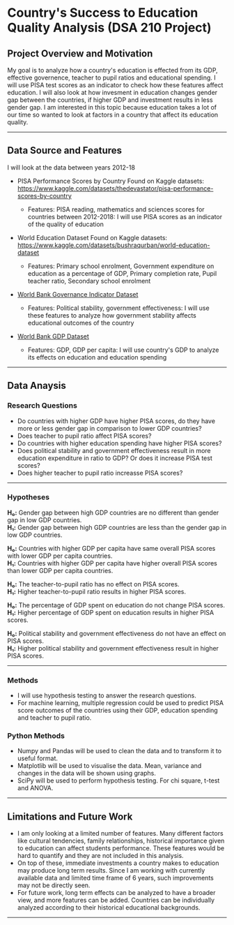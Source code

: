 # Country's Success to Education Quality Analysis (DSA 210 Project)

## Project Overview and Motivation
My goal is to analyze how a country's education is effected from its GDP, effective governence, teacher to pupil ratios and educational spending. I will use PISA test scores as an indicator to check how these features affect education. I will also look at how invesment in education changes gender gap between the countries, if higher GDP and investment results in less gender gap. I am interested in this topic because education takes a lot of our time so wanted to look at factors in a country that affect its education quality.

---
## Data Source and Features 

I will look at the data between years 2012-18
- PISA Performance Scores by Country
Found on Kaggle datasets: https://www.kaggle.com/datasets/thedevastator/pisa-performance-scores-by-country
  * Features: PISA reading, mathematics and sciences scores for countries between 2012-2018: I will use PISA scores as an indicator of the quality of education

- World Education Dataset
Found on Kaggle datasets: https://www.kaggle.com/datasets/bushraqurban/world-education-dataset
  * Features: Primary school enrolment, Government expenditure on education as a percentage of GDP, Primary completion rate, Pupil teacher ratio, Secondary school enrolment

- [World Bank Governance Indicator Dataset](https://www.worldbank.org/en/publication/worldwide-governance-indicators/interactive-data-access)
  * Features: Political stability, government effectiveness: I will use these features to analyze how government stability affects educational outcomes of the country

- [World Bank GDP Dataset](https://data.worldbank.org/indicator/NY.GDP.PCAP.CD)
  * Features: GDP, GDP per capita: I will use country's GDP to analyze its effects on education and education spending

---
## Data Anaysis
### Research Questions
- Do countries with higher GDP have higher PISA scores, do they have more or less gender gap in comparison to lower GDP countries?
- Does teacher to pupil ratio affect PISA scores?
- Do countries with higher education spending have higher PISA scores?
- Does political stability and government effectiveness result in more education expenditure in ratio to GDP? Or does it increase PISA test scores?
- Does higher teacher to pupil ratio increasse PISA scores?
  
---
### Hypotheses 
**H₀:** Gender gap between high GDP countries are no different than gender gap in low GDP countries.  
**H₁:** Gender gap between high GDP countries are less than the gender gap in low GDP countries. 

**H₀:** Countries with higher GDP per capita have same overall PISA scores with lower GDP per capita countries.  
**H₁:** Countries with higher GDP per capita have higher overall PISA scores than lower GDP per capita countries.

**H₀:** The teacher-to-pupil ratio has no effect on PISA scores.  
**H₁:** Higher teacher-to-pupil ratio results in higher PISA scores.

**H₀:** The percentage of GDP spent on education do not change PISA scores.  
**H₁:** Higher percentage of GDP spent on education results in higher PISA scores.

**H₀:** Political stability and government effectiveness do not have an effect on PISA scores.  
**H₁:** Higher political stability and government effectiveness result in higher PISA scores.

---
### Methods 
- I will use hypothesis testing to answer the research questions.
- For machine learning, multiple regression could be used to predict PISA score outcomes of the countries using their GDP, education spending and teacher to pupil ratio. 

### Python Methods
- Numpy and Pandas will be used to clean the data and to transform it to useful format.
- Matplotlib will be used to visualise the data. Mean, variance and changes in the data will be shown using graphs.
- SciPy will be used to perform hypothesis testing. For chi square, t-test and ANOVA. 

---
## Limitations and Future Work

- I am only looking at a limited number of features. Many different factors like cultural tendencies, family relationships, historical importance given to education can affect students performance. These features would be hard to quantify and they are not included in this analysis.
- On top of these, immediate investments a country makes to education may produce long term results. Since I am working with currently available data and limited time frame of 6 years, such improvements may not be directly seen.
- For future work, long term effects can be analyzed to have a broader view, and more features can be added. Countries can be individually analyzed according to their historical educational backgrounds.
---



